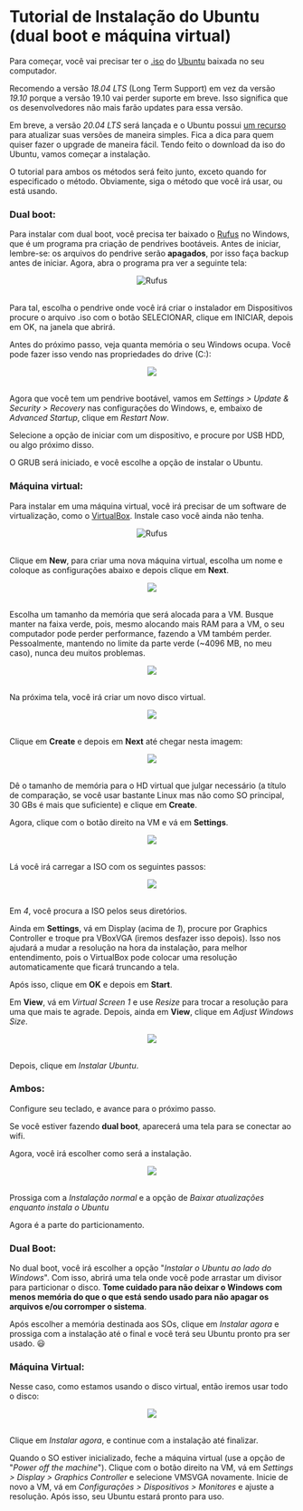 # Tutorial de Instalação do Ubuntu (dual boot e máquina virtual)

Para começar, você vai precisar ter o [.iso](https://fileinfo.com/extension/iso "O que é uma iso?") do [Ubuntu](https://ubuntu.com/download/desktop "Site do Ubuntu para download") baixada no seu computador.

Recomendo a versão _18.04 LTS_ (Long Term Support) em vez da versão _19.10_  porque a versão 19.10 vai perder suporte em breve. Isso significa que os desenvolvedores não mais farão updates para essa versão.

Em breve, a versão _20.04 LTS_ será lançada e o Ubuntu possui [um recurso](https://ubuntu.com/tutorials/tutorial-upgrading-ubuntu-desktop#1-before-you-start "Como atualizar o Ubuntu de uma versão para outra") para atualizar suas versões de maneira simples. Fica a dica para quem quiser fazer o upgrade de maneira fácil.
Tendo feito o download da iso do Ubuntu, vamos começar a instalação.

O tutorial para ambos os métodos será feito junto, exceto quando for especificado o método. Obviamente, siga o método que você irá usar, ou está usando. 
<br>

### Dual boot:
Para instalar com dual boot, você precisa ter baixado o [Rufus](https://github.com/pbatard/rufus/releases/download/v3.9/rufus-3.9.exe "Baixe o Rufus aqui") no Windows, que é um programa pra criação de pendrives bootáveis. Antes de iniciar, lembre-se: os arquivos do pendrive serão **apagados**, por isso faça backup antes de iniciar.
Agora, abra o programa pra ver a seguinte tela:

<div style="text-align:center"><img src="https://rufus.ie/pics/rufus_pt_BR.png" title="Rufus"/></div><br>

Para tal, escolha o pendrive onde você irá criar o instalador em Dispositivos procure o arquivo .iso com o botão SELECIONAR, clique em INICIAR, depois em OK, na janela que abrirá.

Antes do próximo passo, veja quanta memória o seu Windows ocupa. Você pode fazer isso vendo nas propriedades do drive (C:):

<div style="text-align:center"><img src="https://raw.githubusercontent.com/LMFRomero/linuxTutorial/master/dbDiskSpace.png"/></div><br>


Agora que você tem um pendrive bootável, vamos em *Settings > Update & Security > Recovery* nas configurações do Windows, e, embaixo de *Advanced Startup*, clique em *Restart Now*.

Selecione a opção de iniciar com um dispositivo, e procure por USB HDD, ou algo próximo disso.

O GRUB será iniciado, e você escolhe a opção de instalar o Ubuntu.
<br>

### Máquina virtual:
Para instalar em uma máquina virtual, você irá precisar de um software de virtualização, como o [VirtualBox](https://download.virtualbox.org/virtualbox/6.1.4/VirtualBox-6.1.4-136177-Win.exe "Baixe o virtualbox aqui"). Instale caso você ainda não tenha.

<div style="text-align:center"><img src="https://raw.githubusercontent.com/LMFRomero/linuxTutorial/master/vmInicial.png" title="Rufus"/></div><br>

Clique em **New**, para criar uma nova máquina virtual, escolha um nome e coloque as configurações abaixo e depois clique em **Next**.

<div style="text-align:center"><img src="https://raw.githubusercontent.com/LMFRomero/linuxTutorial/master/vmNome%26SO.png"/></div><br>

Escolha um tamanho da memória que será alocada para a VM. Busque manter na faixa verde, pois, mesmo alocando mais RAM para a VM, o seu computador pode perder performance, fazendo a VM também perder. Pessoalmente, mantendo no limite da parte verde (~4096 MB, no meu caso), nunca deu muitos problemas.

<div style="text-align:center"><img src="https://raw.githubusercontent.com/LMFRomero/linuxTutorial/master/vmRAM.png"/></div><br>

Na próxima tela, você irá criar um novo disco virtual.

<div style="text-align:center"><img src="https://raw.githubusercontent.com/LMFRomero/linuxTutorial/master/vmHD.png"/></div><br>

Clique em **Create** e depois em **Next** até chegar nesta imagem:

<div style="text-align:center"><img src="https://raw.githubusercontent.com/LMFRomero/linuxTutorial/master/vmStorageSize.png"/></div><br>

Dê o tamanho de memória para o HD virtual que julgar necessário (a título de comparação, se você usar bastante Linux mas não como SO principal, 30 GBs é mais que suficiente) e clique em **Create**.

Agora, clique com o botão direito na VM e vá em **Settings**.

<div style="text-align:center"><img src="https://raw.githubusercontent.com/LMFRomero/linuxTutorial/master/vmSettings.png"/></div><br>

Lá você irá carregar a ISO com os seguintes passos:

<div style="text-align:center"><img src="https://raw.githubusercontent.com/LMFRomero/linuxTutorial/master/vmChooseISO.png"/></div><br>

Em *4*, você procura a ISO pelos seus diretórios.

Ainda em **Settings**, vá em Display (acima de *1*), procure por Graphics Controller e troque pra VBoxVGA (iremos desfazer isso depois). Isso nos ajudará a mudar a resolução na hora da instalação, para melhor entendimento, pois o VirtualBox pode colocar uma resolução automaticamente que ficará truncando a tela.

Após isso, clique em **OK** e depois em **Start**.

Em **View**, vá em *Virtual Screen 1* e use *Resize* para trocar a resolução para uma que mais te agrade. Depois, ainda em **View**, clique em *Adjust Windows Size*.

<div style="text-align:center"><img src="https://raw.githubusercontent.com/LMFRomero/linuxTutorial/master/vmInstalar.png" /></div><br>

Depois, clique em *Instalar Ubuntu*. 
<br>

### Ambos:
Configure seu teclado, e avance para o próximo passo.

Se você estiver fazendo **dual boot**, aparecerá uma tela para se conectar ao wifi.

Agora, você irá escolher como será a instalação.

<div style="text-align:center"><img src="https://raw.githubusercontent.com/LMFRomero/linuxTutorial/master/vmTipoDeInstall.png" /></div><br>

Prossiga com a *Instalação normal* e a opção de *Baixar atualizações enquanto instala o Ubuntu*

Agora é a parte do particionamento.
<br>

### Dual Boot:
No dual boot, você irá escolher a opção "*Instalar o Ubuntu ao lado do Windows*". Com isso, abrirá uma tela onde você pode arrastar um divisor para particionar o disco. **Tome cuidado para não deixar o Windows com menos memória do que o que está sendo usado para não apagar os arquivos e/ou corromper o sistema**.

Após escolher a memória destinada aos SOs, clique em *Instalar agora* e prossiga com a instalação até o final e você terá seu Ubuntu pronto pra ser usado. :smiley:
<br>

### Máquina Virtual:
Nesse caso, como estamos usando o disco virtual, então iremos usar todo o disco:

<div style="text-align:center"><img src="https://raw.githubusercontent.com/LMFRomero/linuxTutorial/master/vmApagarDisco.png" /></div><br>

Clique em *Instalar agora*, e continue com a instalação até finalizar.

Quando o SO estiver inicializado, feche a máquina virtual (use a opção de "*Power off the machine*"). Clique com o botão direito na VM, vá em *Settings > Display > Graphics Controller* e selecione VMSVGA novamente. Inicie de novo a VM, vá em *Configurações > Dispositivos > Monitores* e ajuste a resolução. Após isso, seu Ubuntu estará pronto para uso. 
